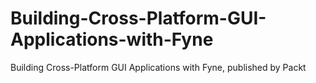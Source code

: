 # Building-Cross-Platform-GUI-Applications-with-Fyne
Building Cross-Platform GUI Applications with Fyne, published by Packt
